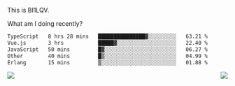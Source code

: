 This is BI1LQV.

What am I doing recently?

<!--START_SECTION:waka-->

```txt
TypeScript   8 hrs 28 mins   ███████████████▓░░░░░░░░░   63.21 %
Vue.js       3 hrs           █████▓░░░░░░░░░░░░░░░░░░░   22.40 %
JavaScript   50 mins         █▓░░░░░░░░░░░░░░░░░░░░░░░   06.27 %
Other        40 mins         █▒░░░░░░░░░░░░░░░░░░░░░░░   04.99 %
Erlang       15 mins         ▒░░░░░░░░░░░░░░░░░░░░░░░░   01.88 %
```

<!--END_SECTION:waka-->
<img align="right" src="https://github-readme-stats.vercel.app/api?username=bi1lqv&show_icons=true&count_private=true">

<img src="https://metrics.lecoq.io/bi1lqv?template=classic&base.activity=0&base.community=0&base.repositories=0&base.metadata=0&isocalendar=1&base=header%2C%20activity%2C%20community%2C%20repositories%2C%20metadata&base.indepth=false&base.hireable=false&isocalendar=false&isocalendar.duration=full-year&config.timezone=Asia%2FShanghai">
